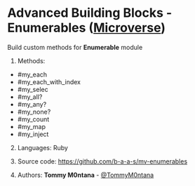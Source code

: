 # Advanced Building Blocks - Enumerables ([Microverse](https://microverse.org))
Build custom methods for **Enumerable** module

1. Methods:

- #my_each
- #my_each_with_index 
- #my_selec
- #my_all?
- #my_any?
- #my_none?
- #my_count
- #my_map
- #my_inject

2. Languages: Ruby

3. Source code: https://github.com/b-a-a-s/mv-enumerables

4. Authors:
**Tommy M0ntana** - [@TommyM0ntana](https://github.com/TommyM0ntana)
